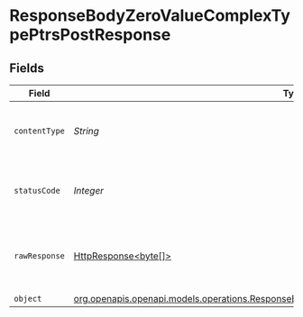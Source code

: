 # ResponseBodyZeroValueComplexTypePtrsPostResponse


## Fields

| Field                                                                                                                                                                          | Type                                                                                                                                                                           | Required                                                                                                                                                                       | Description                                                                                                                                                                    |
| ------------------------------------------------------------------------------------------------------------------------------------------------------------------------------ | ------------------------------------------------------------------------------------------------------------------------------------------------------------------------------ | ------------------------------------------------------------------------------------------------------------------------------------------------------------------------------ | ------------------------------------------------------------------------------------------------------------------------------------------------------------------------------ |
| `contentType`                                                                                                                                                                  | *String*                                                                                                                                                                       | :heavy_check_mark:                                                                                                                                                             | HTTP response content type for this operation                                                                                                                                  |
| `statusCode`                                                                                                                                                                   | *Integer*                                                                                                                                                                      | :heavy_check_mark:                                                                                                                                                             | HTTP response status code for this operation                                                                                                                                   |
| `rawResponse`                                                                                                                                                                  | [HttpResponse<byte[]>](https://docs.oracle.com/en/java/javase/11/docs/api/java.net.http/java/net/http/HttpResponse.html)                                                       | :heavy_minus_sign:                                                                                                                                                             | Raw HTTP response; suitable for custom response parsing                                                                                                                        |
| `object`                                                                                                                                                                       | [org.openapis.openapi.models.operations.ResponseBodyZeroValueComplexTypePtrsPostResponseBody](../../models/operations/ResponseBodyZeroValueComplexTypePtrsPostResponseBody.md) | :heavy_minus_sign:                                                                                                                                                             | OK                                                                                                                                                                             |